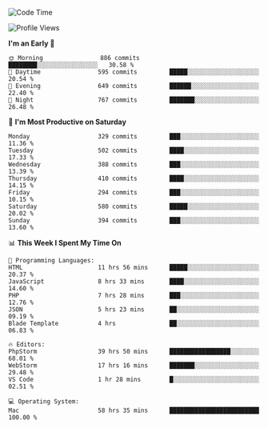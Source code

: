 <!--START_SECTION:waka-->
![Code Time](http://img.shields.io/badge/Code%20Time-1%2C962%20hrs%209%20mins-blue)

![Profile Views](http://img.shields.io/badge/Profile%20Views-0-blue)

**I'm an Early 🐤** 

```text
🌞 Morning                886 commits         ████████░░░░░░░░░░░░░░░░░   30.58 % 
🌆 Daytime                595 commits         █████░░░░░░░░░░░░░░░░░░░░   20.54 % 
🌃 Evening                649 commits         ██████░░░░░░░░░░░░░░░░░░░   22.40 % 
🌙 Night                  767 commits         ███████░░░░░░░░░░░░░░░░░░   26.48 % 
```
📅 **I'm Most Productive on Saturday** 

```text
Monday                   329 commits         ███░░░░░░░░░░░░░░░░░░░░░░   11.36 % 
Tuesday                  502 commits         ████░░░░░░░░░░░░░░░░░░░░░   17.33 % 
Wednesday                388 commits         ███░░░░░░░░░░░░░░░░░░░░░░   13.39 % 
Thursday                 410 commits         ████░░░░░░░░░░░░░░░░░░░░░   14.15 % 
Friday                   294 commits         ███░░░░░░░░░░░░░░░░░░░░░░   10.15 % 
Saturday                 580 commits         █████░░░░░░░░░░░░░░░░░░░░   20.02 % 
Sunday                   394 commits         ███░░░░░░░░░░░░░░░░░░░░░░   13.60 % 
```


📊 **This Week I Spent My Time On** 

```text
💬 Programming Languages: 
HTML                     11 hrs 56 mins      █████░░░░░░░░░░░░░░░░░░░░   20.37 % 
JavaScript               8 hrs 33 mins       ████░░░░░░░░░░░░░░░░░░░░░   14.60 % 
PHP                      7 hrs 28 mins       ███░░░░░░░░░░░░░░░░░░░░░░   12.76 % 
JSON                     5 hrs 23 mins       ██░░░░░░░░░░░░░░░░░░░░░░░   09.19 % 
Blade Template           4 hrs               ██░░░░░░░░░░░░░░░░░░░░░░░   06.83 % 

🔥 Editors: 
PhpStorm                 39 hrs 50 mins      █████████████████░░░░░░░░   68.01 % 
WebStorm                 17 hrs 16 mins      ███████░░░░░░░░░░░░░░░░░░   29.48 % 
VS Code                  1 hr 28 mins        █░░░░░░░░░░░░░░░░░░░░░░░░   02.51 % 

💻 Operating System: 
Mac                      58 hrs 35 mins      █████████████████████████   100.00 % 
```


<!--END_SECTION:waka-->
